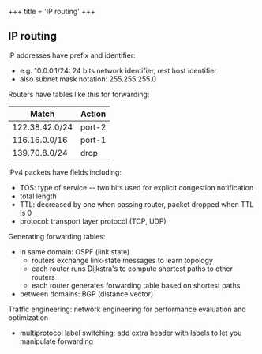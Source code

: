 +++
title = 'IP routing'
+++

## IP routing
IP addresses have prefix and identifier:
- e.g. 10.0.0.1/24: 24 bits network identifier, rest host identifier
- also subnet mask notation: 255.255.255.0

Routers have tables like this for forwarding:

| Match          | Action |
|----------------|--------|
| 122.38.42.0/24 | port-2 |
| 116.16.0.0/16  | port-1 |
| 139.70.8.0/24  | drop   |

IPv4 packets have fields including:
- TOS: type of service -- two bits used for explicit congestion notification
- total length
- TTL: decreased by one when passing router, packet dropped when TTL is 0
- protocol: transport layer protocol (TCP, UDP)

Generating forwarding tables:
- in same domain: OSPF (link state)
  - routers exchange link-state messages to learn topology
  - each router runs Dijkstra's to compute shortest paths to other routers
  - each router generates forwarding table based on shortest paths
- between domains: BGP (distance vector)


Traffic engineering: network engineering for performance evaluation and optimization
- multiprotocol label switching: add extra header with labels to let you manipulate forwarding
